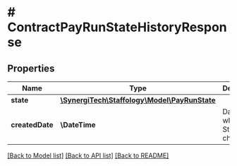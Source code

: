 # # ContractPayRunStateHistoryResponse

## Properties

Name | Type | Description | Notes
------------ | ------------- | ------------- | -------------
**state** | [**\SynergiTech\Staffology\Model\PayRunState**](PayRunState.md) |  | [optional]
**createdDate** | **\DateTime** | Date in which the State was changed | [optional]

[[Back to Model list]](../../README.md#models) [[Back to API list]](../../README.md#endpoints) [[Back to README]](../../README.md)
